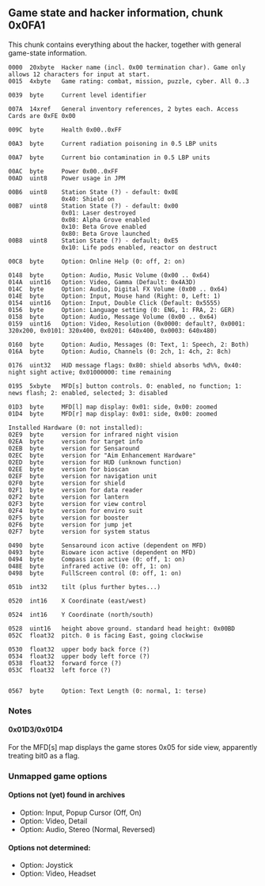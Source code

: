 ## Game state and hacker information, chunk 0x0FA1

This chunk contains everything about the hacker, together with general game-state information.


    0000  20xbyte  Hacker name (incl. 0x00 termination char). Game only allows 12 characters for input at start.
    0015  4xbyte   Game rating: combat, mission, puzzle, cyber. All 0..3

    0039  byte     Current level identifier

    007A  14xref   General inventory references, 2 bytes each. Access Cards are 0xFE 0x00

    009C  byte     Health 0x00..0xFF

    00A3  byte     Current radiation poisoning in 0.5 LBP units

    00A7  byte     Current bio contamination in 0.5 LBP units

    00AC  byte     Power 0x00..0xFF
    00AD  uint8    Power usage in JPM

    00B6  uint8    Station State (?) - default: 0x0E
                   0x40: Shield on
    00B7  uint8    Station State (?) - default: 0x00
                   0x01: Laser destroyed
                   0x08: Alpha Grove enabled
                   0x10: Beta Grove enabled
                   0x80: Beta Grove launched
    00B8  uint8    Station State (?) - default; 0xE5
                   0x10: Life pods enabled, reactor on destruct

    00C8  byte     Option: Online Help (0: off, 2: on)

    0148  byte     Option: Audio, Music Volume (0x00 .. 0x64)
    014A  uint16   Option: Video, Gamma (Default: 0x4A3D)
    014C  byte     Option: Audio, Digital FX Volume (0x00 .. 0x64)
    014E  byte     Option: Input, Mouse hand (Right: 0, Left: 1)
    0154  uint16   Option: Input, Double Click (Default: 0x5555)
    0156  byte     Option: Language setting (0: ENG, 1: FRA, 2: GER)
    0158  byte     Option: Audio, Message Volume (0x00 .. 0x64)  
    0159  uint16   Option: Video, Resolution (0x0000: default?, 0x0001: 320x200, 0x0101: 320x400, 0x0201: 640x400, 0x0003: 640x480)  

    0160  byte     Option: Audio, Messages (0: Text, 1: Speech, 2: Both)
    016A  byte     Option: Audio, Channels (0: 2ch, 1: 4ch, 2: 8ch)

    0176  uint32   HUD message flags: 0x80: shield absorbs %d%%, 0x40: night sight active; 0x01000000: time remaining

    0195  5xbyte   MFD[s] button controls. 0: enabled, no function; 1: news flash; 2: enabled, selected; 3: disabled

    01D3  byte     MFD[l] map display: 0x01: side, 0x00: zoomed
    01D4  byte     MFD[r] map display: 0x01: side, 0x00: zoomed

    Installed Hardware (0: not installed):
    02E9  byte     version for infrared night vision
    02EA  byte     version for target info
    02EB  byte     version for Sensaround
    02EC  byte     version for "Aim Enhancement Hardware"
    02ED  byte     version for HUD (unknown function)
    02EE  byte     version for bioscan
    02EF  byte     version for navigation unit
    02F0  byte     version for shield
    02F1  byte     version for data reader
    02F2  byte     version for lantern
    02F3  byte     version for view control
    02F4  byte     version for enviro suit
    02F5  byte     version for booster
    02F6  byte     version for jump jet
    02F7  byte     version for system status

    0490  byte     Sensaround icon active (dependent on MFD)
    0493  byte     Bioware icon active (dependent on MFD)
    0494  byte     Compass icon active (0: off, 1: on)
    048E  byte     infrared active (0: off, 1: on)
    0498  byte     FullScreen control (0: off, 1: on)

    051b  int32    tilt (plus further bytes...)

    0520  int16    X Coordinate (east/west)

    0524  int16    Y Coordinate (north/south)

    0528  uint16   height above ground. standard head height: 0x00BD
    052C  float32  pitch. 0 is facing East, going clockwise  

    0530  float32  upper body back force (?)
    0534  float32  upper body left force (?)
    0538  float32  forward force (?)
    053C  float32  left force (?)


    0567  byte     Option: Text Length (0: normal, 1: terse)

### Notes

#### 0x01D3/0x01D4
For the MFD[s] map displays the game stores 0x05 for side view, apparently treating bit0 as a flag.


### Unmapped game options

#### Options not (yet) found in archives
* Option: Input, Popup Cursor (Off, On)
* Option: Video, Detail
* Option: Audio, Stereo (Normal, Reversed)

#### Options not determined:
* Option: Joystick
* Option: Video, Headset

